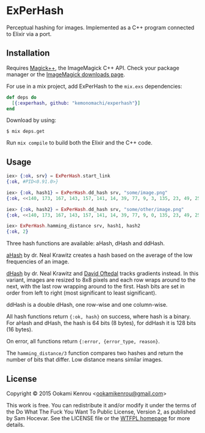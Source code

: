 ExPerHash
=========

Perceptual hashing for images. Implemented as a C++ program connected to 
Elixir via a port.


## Installation

Requires [Magick++](http://www.imagemagick.org/Magick++/), the ImageMagick
C++ API. Check your package manager or the [ImageMagick downloads page](http://www.imagemagick.org/script/binary-releases.php).

For use in a mix project, add ExPerHash to the `mix.exs` dependencies:

```elixir
def deps do
  [{:experhash, github: "kemonomachi/experhash"}]
end
```

Download by using:

```sh-session
$ mix deps.get
```

Run `mix compile` to build both the Elixir and the C++ code.


## Usage

```elixir
iex> {:ok, srv} = ExPerHash.start_link
{:ok, #PID<0.91.0>}

iex> {:ok, hash1} = ExPerHash.dd_hash srv, "some/image.png"
{:ok, <<140, 173, 167, 143, 157, 141, 14, 39, 77, 9, 3, 135, 23, 49, 25, 89>>}

iex> {:ok, hash2} = ExPerHash.dd_hash srv, "some/other/image.png"
{:ok, <<140, 173, 167, 143, 157, 141, 14, 39, 77, 9, 0, 135, 23, 49, 25, 89>>}

iex> ExPerHash.hamming_distance srv, hash1, hash2
{:ok, 2}
```

Three hash functions are available: aHash, dHash and ddHash.

[aHash](http://www.hackerfactor.com/blog/index.php?/archives/432-Looks-Like-It.html)
by dr. Neal Krawitz creates a hash based on the average of the low frequencies
of an image.

[dHash](http://www.hackerfactor.com/blog/index.php?/archives/529-Kind-of-Like-That.html)
by dr. Neal Krawitz and [David Oftedal](http://01101001.net/programming.php)
tracks gradients instead. In this variant, images are resized to 8x8 pixels
and each row wraps around to the next, with the last row wrapping around to
the first. Hash bits are set in order from left to right (most significant to
least significant).

ddHash is a double dHash, one row-wise and one column-wise.

All hash functions return `{:ok, hash}` on success, where hash is a binary. For
aHash and dHash, the hash is 64 bits (8 bytes), for ddHash it is 128 bits
(16 bytes).

On error, all functions return `{:error, {error_type, reason}`.

The `hamming_distance/3` function compares two hashes and return the number of
bits that differ. Low distance means similar images.


## License

Copyright © 2015 Ookami Kenrou \<ookamikenrou@gmail.com\>

This work is free. You can redistribute it and/or modify it under the terms of
the Do What The Fuck You Want To Public License, Version 2, as published by
Sam Hocevar. See the LICENSE file or the [WTFPL homepage](http://www.wtfpl.net)
for more details.

